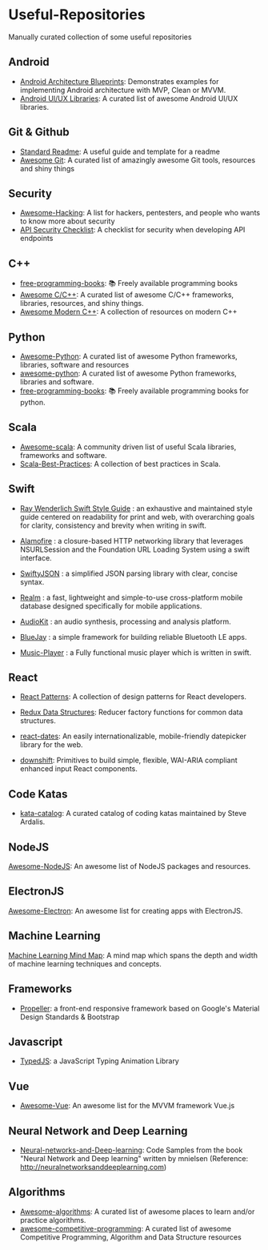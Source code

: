 # Useful-Repositories
Manually curated collection of some useful repositories


## Android ##
* [Android Architecture Blueprints](https://github.com/googlesamples/android-architecture): Demonstrates examples for implementing Android architecture with MVP, Clean or MVVM.
* [Android UI/UX Libraries](https://github.com/wasabeef/awesome-android-ui): A curated list of awesome Android UI/UX libraries.

## Git & Github
* [Standard Readme](https://github.com/RichardLitt/standard-readme): A useful guide and template for a readme
* [Awesome Git](https://github.com/dictcp/awesome-git): A curated list of amazingly awesome Git tools, resources and shiny things

## Security
* [Awesome-Hacking](https://github.com/Hack-with-Github/Awesome-Hacking): A list for hackers, pentesters, and people who wants to know more about security
* [API Security Checklist](https://github.com/shieldfy/API-Security-Checklist): A checklist for security when developing API endpoints

## C++
* [free-programming-books](https://github.com/EbookFoundation/free-programming-books/blob/master/free-programming-books.md#c-1): 📚 Freely available programming books
* [Awesome C/C++](https://github.com/fffaraz/awesome-cpp): A curated list of awesome C/C++ frameworks, libraries, resources, and shiny things. 
* [Awesome Modern C++](https://github.com/rigtorp/awesome-modern-cpp): A collection of resources on modern C++

## Python
* [Awesome-Python](https://github.com/vinta/awesome-python): A curated list of awesome Python frameworks, libraries, software and resources
* [awesome-python](https://github.com/uhub/awesome-python): A curated list of awesome Python frameworks, libraries and software.
* [free-programming-books](https://github.com/EbookFoundation/free-programming-books/blob/master/free-programming-books.md#python): 📚 Freely available programming books for python.

## Scala
* [Awesome-scala](https://github.com/lauris/awesome-scala): A community driven list of useful Scala libraries, frameworks and software.
* [Scala-Best-Practices](https://github.com/alexandru/scala-best-practices): A collection of best practices in Scala.


## Swift
* [Ray Wenderlich Swift Style Guide](https://github.com/raywenderlich/swift-style-guide) : an exhaustive and maintained style guide centered on readability for print and web, with overarching goals for clarity, consistency and brevity when writing in swift.  

* [Alamofire](https://github.com/Alamofire/Alamofire) : a closure-based HTTP networking library that leverages NSURLSession and the Foundation URL Loading System using a swift interface.

* [SwiftyJSON](https://github.com/SwiftyJSON/SwiftyJSON) : a simplified JSON parsing library with clear, concise syntax.

* [Realm](https://github.com/realm/realm-cocoa) : a fast, lightweight and simple-to-use cross-platform mobile database designed specifically for mobile applications.

* [AudioKit](https://github.com/audiokit/AudioKit) : an audio synthesis, processing and analysis platform.

* [BlueJay](https://github.com/steamclock/bluejay) : a simple framework for building reliable Bluetooth LE apps.

* [Music-Player](https://github.com/bpolat/Music-Player) : a Fully functional music player which is written in swift.

## React

* [React Patterns](https://github.com/chantastic/reactpatterns.com): A collection of design patterns for React developers.


* [Redux Data Structures](https://github.com/adrienjt/redux-data-structures): Reducer factory functions for common data structures.

* [react-dates](https://github.com/airbnb/react-dates): An easily internationalizable, mobile-friendly datepicker library for the web.

* [downshift](https://github.com/paypal/downshift): Primitives to build simple, flexible, WAI-ARIA compliant enhanced input React components.

## Code Katas

* [kata-catalog](https://github.com/ardalis/kata-catalog): A curated catalog of coding katas maintained by Steve Ardalis.

## NodeJS 

[Awesome-NodeJS](https://github.com/sindresorhus/awesome-nodejs): An awesome list of NodeJS packages and resources. 

## ElectronJS

[Awesome-Electron](https://github.com/sindresorhus/awesome-electron): An awesome list for creating apps with ElectronJS.

## Machine Learning 

[Machine Learning Mind Map](https://github.com/dformoso/machine-learning-mindmap): A mind map which spans the depth and width of machine learning techniques and concepts. 

## Frameworks
* [Propeller](https://github.com/digicorp/propeller): a front-end responsive framework based on Google's Material Design Standards & Bootstrap

## Javascript
* [TypedJS](https://github.com/mattboldt/typed.js): a JavaScript Typing Animation Library

## Vue
* [Awesome-Vue](https://github.com/vuejs/awesome-vue): An awesome list for the MVVM framework Vue.js

## Neural Network and Deep Learning
* [Neural-networks-and-Deep-learning](https://github.com/mnielsen/neural-networks-and-deep-learning): Code Samples from the book "Neural Network and Deep learning" written by mnielsen (Reference: http://neuralnetworksanddeeplearning.com)

## Algorithms
* [Awesome-algorithms](https://github.com/tayllan/awesome-algorithms): A curated list of awesome places to learn and/or practice algorithms.
* [awesome-competitive-programming](https://github.com/lnishan/awesome-competitive-programming): A curated list of awesome Competitive Programming, Algorithm and Data Structure resources
